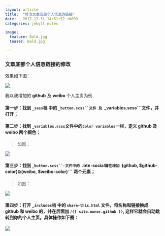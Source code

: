 ```yaml
---
layout: article
title:  "修改文章底部个人信息的链接"
date:   2017-12-31 14:51:52 +0800
categories: jekyll notes

image:
  feature: Bald.jpg
  teaser: Bald.jpg
 
---
```


### 文章底部个人信息链接的修改

效果如下图：

<img src="https://niniupiwofu.github.io/images/01.jpg">


我以我增加的 **github** 及 **weibo** 个人主页为例


#### 第一步：找到 ```_sass```档 中的 ```_button.scss``文件 及 ```_variables.scss```文件，并打开；

#### 第二步：找到 ```_variables.scss```文件中的```Color variables```一栏，定义 **github** 及 **weibo** 两个颜色；
> 如图：

<img src="https://niniupiwofu.github.io/images/02.jpg">

#### 第三步：找到 ```_button.scss``·文件中的 ```.btn-social```属性增加 ```(github, $github-color)``` 及 ```(weibo, $weibo-color)``` 两个元素；
> 如图：

<img src="https://niniupiwofu.github.io/images/03.jpg">

#### 第四步：打开 ```_includes```档 中的 ```share-this.html``` 文件，将名称和链接换成 **github** 和 **weibo** 的，并在后面加 ```/{{ site.owner.github }}```, 这样它就会自动跳转到你的个人主页。具体操作如下图：

<img src="https://niniupiwofu.github.io/images/04.jpg">

